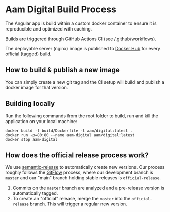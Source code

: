 # Aam Digital Build Process

The Angular app is build within a custom docker container to ensure it is reproducible and optimized with caching.

Builds are triggered through GitHub Actions CI (see /.github/workflows).

The deployable server (nginx) image is published to [Docker Hub](https://hub.docker.com/r/aamdigital/ndb-server)
for every official (tagged) build.

## How to build & publish a new image
You can simply create a new git tag and the CI setup will build and publish a docker image for that version.

## Building locally
Run the following commands from the root folder to build, run and kill the application on your local machine:
```
docker build -f build/Dockerfile -t aam/digital:latest .
docker run -p=80:80 --name aam-digital aam/digital:latest
docker stop aam-digital
```

## How does the official release process work?
We use [semantic-release](https://github.com/semantic-release/semantic-release) to automatically create new versions.
Our process roughly follows the [GitFlow](https://www.atlassian.com/git/tutorials/comparing-workflows/gitflow-workflow) process,
where our development branch is `master` and our "main" branch holding stable releases is `official-release`. 
1. Commits on the `master` branch are analyzed and a pre-release version is automatically tagged.
2. To create an "official" release, merge the `master` into the `official-release` branch. This will trigger a regular new version.

